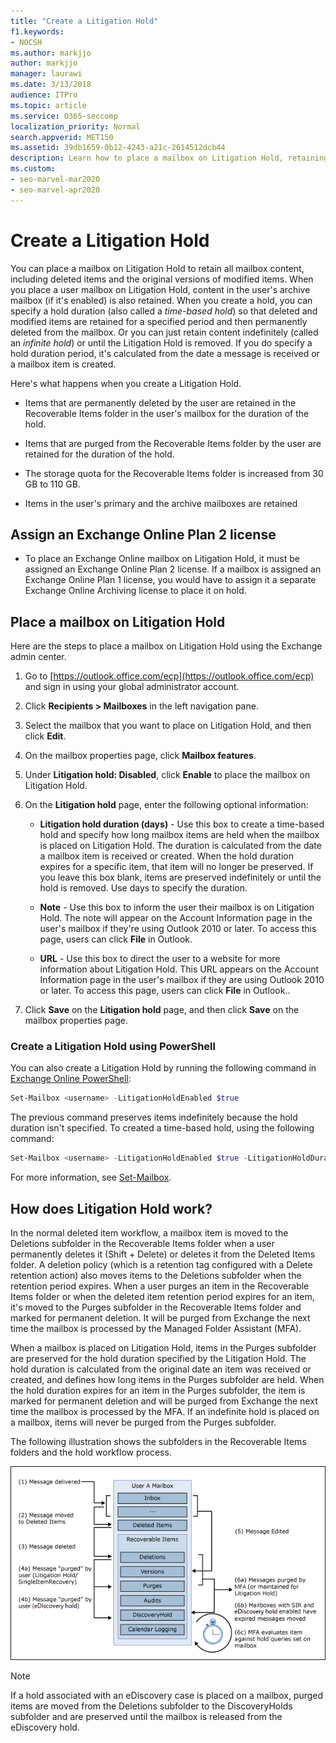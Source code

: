 ```yaml
---
title: "Create a Litigation Hold"
f1.keywords:
- NOCSH
ms.author: markjjo
author: markjjo
manager: laurawi
ms.date: 3/13/2018
audience: ITPro
ms.topic: article
ms.service: O365-seccomp
localization_priority: Normal
search.appverid: MET150
ms.assetid: 39db1659-0b12-4243-a21c-2614512dcb44
description: Learn how to place a mailbox on Litigation Hold, retaining all the mailbox content during an investigation.
ms.custom: 
- seo-marvel-mar2020
- seo-marvel-apr2020
---
```


# Create a Litigation Hold

You can place a mailbox on Litigation Hold to retain all mailbox content, including deleted items and the original versions of modified items. When you place a user mailbox on Litigation Hold, content in the user's archive mailbox (if it's enabled) is also retained. When you create a hold, you can specify a hold duration (also called a *time-based hold*) so that deleted and modified items are retained for a specified period and then permanently deleted from the mailbox. Or you can just retain content indefinitely (called an *infinite hold*) or until the Litigation Hold is removed. If you do specify a hold duration period, it's calculated from the date a message is received or a mailbox item is created. 
  
Here's what happens when you create a Litigation Hold.
  
- Items that are permanently deleted by the user are retained in the Recoverable Items folder in the user's mailbox for the duration of the hold.
    
- Items that are purged from the Recoverable Items folder by the user are retained for the duration of the hold.
    
- The storage quota for the Recoverable Items folder is increased from 30 GB to 110 GB.
    
- Items in the user's primary and the archive mailboxes are retained
    
## Assign an Exchange Online Plan 2 license

- To place an Exchange Online mailbox on Litigation Hold, it must be assigned an Exchange Online Plan 2 license. If a mailbox is assigned an Exchange Online Plan 1 license, you would have to assign it a separate Exchange Online Archiving license to place it on hold.
    

## Place a mailbox on Litigation Hold

Here are the steps to place a mailbox on Litigation Hold using the Exchange admin center.

1. Go to [https://outlook.office.com/ecp](https://outlook.office.com/ecp) and sign in using your global administrator account.

2. Click **Recipients > Mailboxes** in the left navigation pane.

3. Select the mailbox that you want to place on Litigation Hold, and then click **Edit**.

4. On the mailbox properties page, click **Mailbox features**.
    
5. Under **Litigation hold: Disabled**, click **Enable** to place the mailbox on Litigation Hold.
    
6. On the **Litigation hold** page, enter the following optional information: 
    
    - **Litigation hold duration (days)** - Use this box to create a time-based hold and specify how long mailbox items are held when the mailbox is placed on Litigation Hold. The duration is calculated from the date a mailbox item is received or created. When the hold duration expires for a specific item, that item will no longer be preserved. If you leave this box blank, items are preserved indefinitely or until the hold is removed. Use days to specify the duration.
    
    - **Note** - Use this box to inform the user their mailbox is on Litigation Hold. The note will appear on the Account Information page in the user's mailbox if they're using Outlook 2010 or later. To access this page, users can click **File** in Outlook.
    
    - **URL** - Use this box to direct the user to a website for more information about Litigation Hold. This URL appears on the Account Information page in the user's mailbox if they are using Outlook 2010 or later. To access this page, users can click **File** in Outlook..

7. Click **Save** on the **Litigation hold** page, and then click **Save** on the mailbox properties page.

### Create a Litigation Hold using PowerShell

You can also create a Litigation Hold by running the following command in [Exchange Online PowerShell](https://docs.microsoft.com/powershell/exchange/exchange-online/connect-to-exchange-online-powershell/connect-to-exchange-online-powershell):

```powershell
Set-Mailbox <username> -LitigationHoldEnabled $true
```

The previous command preserves items indefinitely because the hold duration isn't specified. To created a time-based hold, using the following command:

```powershell
Set-Mailbox <username> -LitigationHoldEnabled $true -LitigationHoldDuration <number of days>
```

For more information, see [Set-Mailbox](https://docs.microsoft.com/powershell/module/exchange/set-mailbox).

## How does Litigation Hold work?

In the normal deleted item workflow, a mailbox item is moved to the Deletions subfolder in the Recoverable Items folder when a user permanently deletes it (Shift + Delete) or deletes it from the Deleted Items folder. A deletion policy (which is a retention tag configured with a Delete retention action) also moves items to the Deletions subfolder when the retention period expires. When a user purges an item in the Recoverable Items folder or when the deleted item retention period expires for an item, it's moved to the Purges subfolder in the Recoverable Items folder and marked for permanent deletion. It will be purged from Exchange the next time the mailbox is processed by the Managed Folder Assistant (MFA).

When a mailbox is placed on Litigation Hold, items in the Purges subfolder are preserved for the hold duration specified by the Litigation Hold. The hold duration is calculated from the original date an item was received or created, and defines how long items in the Purges subfolder are held. When the hold duration expires for an item in the Purges subfolder, the item is marked for permanent deletion and will be purged from Exchange the next time the mailbox is processed by the MFA. If an indefinite hold is placed on a mailbox, items will never be purged from the Purges subfolder.

The following illustration shows the subfolders in the Recoverable Items folders and the hold workflow process.

![Litigation Hold life cycle](../media/LitigationHoldLifeCycle.png)

> [!NOTE]
> If a hold associated with an eDiscovery case is placed on a mailbox, purged items are moved from the Deletions subfolder to the DiscoveryHolds subfolder and are preserved until the mailbox is released from the eDiscovery hold.
  
